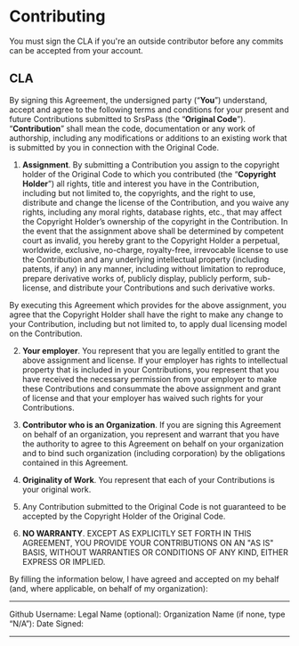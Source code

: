 # Contributing

You must sign the CLA if you're an outside contributor before any commits can be accepted from your account.

## CLA

By signing this Agreement, the undersigned party (“**You**”) understand, accept and agree to the following terms and conditions for your present and future Contributions submitted to SrsPass (the “**Original Code**”).  “**Contribution**” shall mean the code, documentation or any work of authorship, including any modifications or additions to an existing work that is submitted by you in connection with the Original Code.

1. **Assignment**. By submitting a Contribution you assign to the copyright holder of the Original Code to which you contributed (the “**Copyright Holder**”) all rights, title and interest you have in the Contribution, including but not limited to, the copyrights, and the right to use, distribute and change the license of the Contribution, and you waive any rights, including any moral rights, database rights, etc., that may affect the Copyright Holder’s ownership of the copyright in the Contribution.  In the event that the assignment above shall be determined by competent court as invalid, you hereby grant to the Copyright Holder a perpetual, worldwide, exclusive, no-charge, royalty-free, irrevocable license to use the Contribution and any underlying intellectual property (including patents, if any) in any manner, including without limitation to reproduce, prepare derivative works of, publicly display, publicly perform, sub-license, and distribute your Contributions and such derivative works.

By executing this Agreement which provides for the above assignment, you agree that the Copyright Holder shall have the right to make any change to your Contribution, including but not limited to, to apply dual licensing model on the Contribution.

2. **Your employer**. You represent that you are legally entitled to grant the above assignment and license. If your employer has rights to intellectual property that is included in your Contributions, you represent that you have received the necessary permission from your employer to make these Contributions and consummate the above assignment and grant of license and that your employer has waived such rights for your Contributions.

3. **Contributor who is an Organization**.  If you are signing this Agreement on behalf of an organization, you represent and warrant that you have the authority to agree to this Agreement on behalf on your organization and to bind such organization (including corporation) by the obligations contained in this Agreement.

4. **Originality of Work**. You represent that each of your Contributions is your original work.

5. Any Contribution submitted to the Original Code is not guaranteed to be accepted by the Copyright Holder of the Original Code.

6. **NO WARRANTY**. EXCEPT AS EXPLICITLY SET FORTH IN THIS AGREEMENT, YOU PROVIDE YOUR CONTRIBUTIONS ON AN "AS IS" BASIS, WITHOUT WARRANTIES OR CONDITIONS OF ANY KIND, EITHER EXPRESS OR IMPLIED.

By filling the information below, I have agreed and accepted on my behalf (and, where applicable, on behalf of my organization):

---

Github Username:
Legal Name (optional):
Organization Name (if none, type “N/A”):
Date Signed:

---
